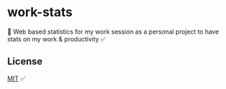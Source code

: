 # work-stats

🔎 Web based statistics for my work session as a personal project to have stats on my work & productivity ✅

## License

[MIT](https://choosealicense.com/licenses/mit/) ✅ 
